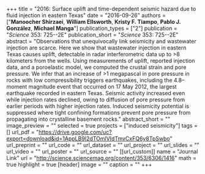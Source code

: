 +++
title = "2016: Surface uplift and time-dependent seismic hazard due to fluid injection in eastern Texas"
date = "2016-09-26"
authors = ["**Manoocher Shirzaei**, **William Ellsworth**, **Kristy F. Tiampo**, **Pablo J. González**, **Michael Manga**"]
publication_types = ["2"]
publication = "_Science_ 353: 725--2E"
publication_short = "_Science_ 353: 725--2E"
abstract = "Observations that unequivocally link seismicity and wastewater injection are scarce. Here we show that wastewater injection in eastern Texas causes uplift, detectable in radar interferometric data up to >8 kilometers from the wells. Using measurements of uplift, reported injection data, and a poroelastic model, we computed the crustal strain and pore pressure. We infer that an increase of >1 megapascal in pore pressure in rocks with low compressibility triggers earthquakes, including the 4.8–moment magnitude event that occurred on 17 May 2012, the largest earthquake recorded in eastern Texas. Seismic activity increased even while injection rates declined, owing to diffusion of pore pressure from earlier periods with higher injection rates. Induced seismicity potential is suppressed where tight confining formations prevent pore pressure from propagating into crystalline basement rocks."
abstract_short = ""
image_preview = ""
selected = true
projects = ["induced seismicity"]
tags = []
url_pdf = "https://drive.google.com/uc?export=download&id=1AppLB9I2dTOmlVIdTmvCxFQ6y8TpSwbo"
url_preprint = ""
url_code = ""
url_dataset = ""
url_project = ""
url_slides = ""
url_video = ""
url_poster = ""
url_source = ""
[[url_custom]]
  name = "Journal Link"
  url = "http://science.sciencemag.org/content/353/6306/1416"
math = true
highlight = true
[header]
image = ""
caption = ""
+++
